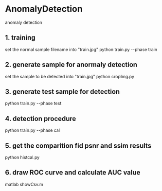 # AnomalyDetection
anomaly detection

## 1. training
set the normal sample filename into "train.jpg"
python train.py --phase train

## 2. generate sample for anormaly detection
set the sample to be detected into "train.jpg"
python cropImg.py

## 3. generate test sample for detection
python train.py --phase test

## 4. detection procedure
python train.py --phase cal

## 5. get the comparition fid psnr and ssim results
python histcal.py

## 6. draw ROC curve and calculate AUC value
matlab showCsv.m
